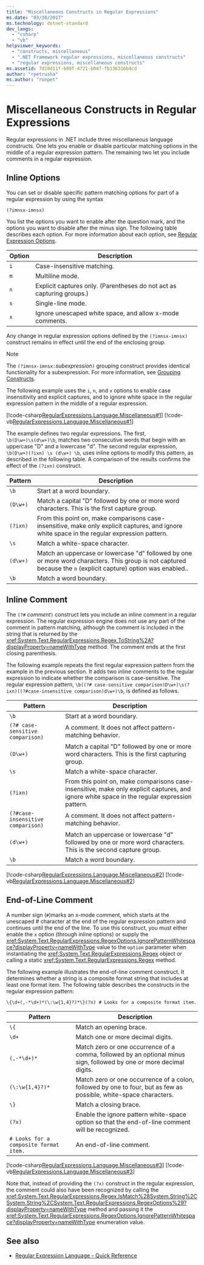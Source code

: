 ```yaml
---
title: "Miscellaneous Constructs in Regular Expressions"
ms.date: "03/30/2017"
ms.technology: dotnet-standard
dev_langs: 
  - "csharp"
  - "vb"
helpviewer_keywords: 
  - "constructs, miscellaneous"
  - ".NET Framework regular expressions, miscellaneous constructs"
  - "regular expressions, miscellaneous constructs"
ms.assetid: 7d10d11f-680f-4721-b047-fb136316b4cd
author: "rpetrusha"
ms.author: "ronpet"
---
```

# Miscellaneous Constructs in Regular Expressions
Regular expressions in .NET include three miscellaneous language constructs. One lets you enable or disable particular matching options in the middle of a regular expression pattern. The remaining two let you include comments in a regular expression.  
  
## Inline Options  
 You can set or disable specific pattern matching options for part of a regular expression by using the syntax  
  
```  
(?imnsx-imnsx)  
```  
  
 You list the options you want to enable after the question mark, and the options you want to disable after the minus sign. The following table describes each option. For more information about each option, see [Regular Expression Options](../../../docs/standard/base-types/regular-expression-options.md).  
  
|Option|Description|  
|------------|-----------------|  
|`i`|Case-insensitive matching.|  
|`m`|Multiline mode.|  
|`n`|Explicit captures only. (Parentheses do not act as capturing groups.)|  
|`s`|Single-line mode.|  
|`x`|Ignore unescaped white space, and allow x-mode comments.|  
  
 Any change in regular expression options defined by the `(?imnsx-imnsx)` construct remains in effect until the end of the enclosing group.  
  
> [!NOTE]
>  The `(?imnsx-imnsx:`*subexpression*`)` grouping construct provides identical functionality for a subexpression. For more information, see [Grouping Constructs](../../../docs/standard/base-types/grouping-constructs-in-regular-expressions.md).  
  
 The following example uses the `i`, `n`, and `x` options to enable case insensitivity and explicit captures, and to ignore white space in the regular expression pattern in the middle of a regular expression.  
  
 [!code-csharp[RegularExpressions.Language.Miscellaneous#1](../../../samples/snippets/csharp/VS_Snippets_CLR/regularexpressions.language.miscellaneous/cs/miscellaneous1.cs#1)]
 [!code-vb[RegularExpressions.Language.Miscellaneous#1](../../../samples/snippets/visualbasic/VS_Snippets_CLR/regularexpressions.language.miscellaneous/vb/miscellaneous1.vb#1)]  
  
 The example defines two regular expressions. The first, `\b(D\w+)\s(d\w+)\b`, matches two consecutive words that begin with an uppercase "D" and a lowercase "d". The second regular expression, `\b(D\w+)(?ixn) \s (d\w+) \b`, uses inline options to modify this pattern, as described in the following table. A comparison of the results confirms the effect of the `(?ixn)` construct.  
  
|Pattern|Description|  
|-------------|-----------------|  
|`\b`|Start at a word boundary.|  
|`(D\w+)`|Match a capital "D" followed by one or more word characters. This is the first capture group.|  
|`(?ixn)`|From this point on, make comparisons case-insensitive, make only explicit captures, and ignore white space in the regular expression pattern.|  
|`\s`|Match a white-space character.|  
|`(d\w+)`|Match an uppercase or lowercase "d" followed by one or more word characters. This group is not captured because the `n` (explicit capture) option was enabled..|  
|`\b`|Match a word boundary.|  
  
## Inline Comment  
 The `(?#` *comment*`)` construct lets you include an inline comment in a regular expression. The regular expression engine does not use any part of the comment in pattern matching, although the comment is included in the string that is returned by the <xref:System.Text.RegularExpressions.Regex.ToString%2A?displayProperty=nameWithType> method. The comment ends at the first closing parenthesis.  
  
 The following example repeats the first regular expression pattern from the example in the previous section. It adds two inline comments to the regular expression to indicate whether the comparison is case-sensitive. The regular expression pattern, `\b((?# case-sensitive comparison)D\w+)\s(?ixn)((?#case-insensitive comparison)d\w+)\b`, is defined as follows.  
  
|Pattern|Description|  
|-------------|-----------------|  
|`\b`|Start at a word boundary.|  
|`(?# case-sensitive comparison)`|A comment. It does not affect pattern-matching behavior.|  
|`(D\w+)`|Match a capital "D" followed by one or more word characters. This is the first capturing group.|  
|`\s`|Match a white-space character.|  
|`(?ixn)`|From this point on, make comparisons case-insensitive, make only explicit captures, and ignore white space in the regular expression pattern.|  
|`(?#case-insensitive comparison)`|A comment. It does not affect pattern-matching behavior.|  
|`(d\w+)`|Match an uppercase or lowercase "d" followed by one or more word characters. This is the second capture group.|  
|`\b`|Match a word boundary.|  
  
 [!code-csharp[RegularExpressions.Language.Miscellaneous#2](../../../samples/snippets/csharp/VS_Snippets_CLR/regularexpressions.language.miscellaneous/cs/miscellaneous2.cs#2)]
 [!code-vb[RegularExpressions.Language.Miscellaneous#2](../../../samples/snippets/visualbasic/VS_Snippets_CLR/regularexpressions.language.miscellaneous/vb/miscellaneous2.vb#2)]  
  
## End-of-Line Comment  
 A number sign (`#`)marks an x-mode comment, which starts at the unescaped # character at the end of the regular expression pattern and continues until the end of the line. To use this construct, you must either enable the `x` option (through inline options) or supply the <xref:System.Text.RegularExpressions.RegexOptions.IgnorePatternWhitespace?displayProperty=nameWithType> value to the `option` parameter when instantiating the <xref:System.Text.RegularExpressions.Regex> object or calling a static <xref:System.Text.RegularExpressions.Regex> method.  
  
 The following example illustrates the end-of-line comment construct. It determines whether a string is a composite format string that includes at least one format item. The following table describes the constructs in the regular expression pattern:  
  
 `\{\d+(,-*\d+)*(\:\w{1,4}?)*\}(?x) # Looks for a composite format item.`  
  
|Pattern|Description|  
|-------------|-----------------|  
|`\{`|Match an opening brace.|  
|`\d+`|Match one or more decimal digits.|  
|`(,-*\d+)*`|Match zero or one occurrence of a comma, followed by an optional minus sign, followed by one or more decimal digits.|  
|`(\:\w{1,4}?)*`|Match zero or one occurrence of a colon, followed by one to four, but as few as possible, white-space characters.|  
|`\}`|Match a closing brace.|  
|`(?x)`|Enable the ignore pattern white-space option so that the end-of-line comment will be recognized.|  
|`# Looks for a composite format item.`|An end-of-line comment.|  
  
 [!code-csharp[RegularExpressions.Language.Miscellaneous#3](../../../samples/snippets/csharp/VS_Snippets_CLR/regularexpressions.language.miscellaneous/cs/miscellaneous3.cs#3)]
 [!code-vb[RegularExpressions.Language.Miscellaneous#3](../../../samples/snippets/visualbasic/VS_Snippets_CLR/regularexpressions.language.miscellaneous/vb/miscellaneous3.vb#3)]  
  
 Note that, instead of providing the `(?x)` construct in the regular expression, the comment could also have been recognized by calling the <xref:System.Text.RegularExpressions.Regex.IsMatch%28System.String%2CSystem.String%2CSystem.Text.RegularExpressions.RegexOptions%29?displayProperty=nameWithType> method and passing it the <xref:System.Text.RegularExpressions.RegexOptions.IgnorePatternWhitespace?displayProperty=nameWithType> enumeration value.  
  
## See also

- [Regular Expression Language - Quick Reference](../../../docs/standard/base-types/regular-expression-language-quick-reference.md)
